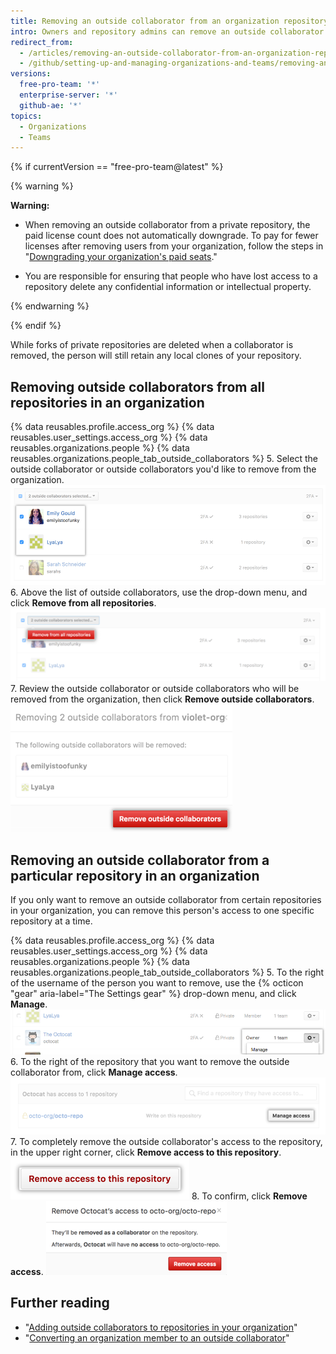 ```yaml
---
title: Removing an outside collaborator from an organization repository
intro: Owners and repository admins can remove an outside collaborator's access to a repository.
redirect_from:
  - /articles/removing-an-outside-collaborator-from-an-organization-repository
  - /github/setting-up-and-managing-organizations-and-teams/removing-an-outside-collaborator-from-an-organization-repository
versions:
  free-pro-team: '*'
  enterprise-server: '*'
  github-ae: '*'
topics:
  - Organizations
  - Teams
---
```


{% if currentVersion == "free-pro-team@latest" %}

{% warning %}

**Warning:**
- When removing an outside collaborator from a private repository, the paid license count does not automatically downgrade. To pay for fewer licenses after removing users from your organization, follow the steps in "[Downgrading your organization's paid seats](/articles/downgrading-your-organization-s-paid-seats)."

- You are responsible for ensuring that people who have lost access to a repository delete any confidential information or intellectual property.

{% endwarning %}

{% endif %}

While forks of private repositories are deleted when a collaborator is removed, the person will still retain any local clones of your repository.

## Removing outside collaborators from all repositories in an organization

{% data reusables.profile.access_org %}
{% data reusables.user_settings.access_org %}
{% data reusables.organizations.people %}
{% data reusables.organizations.people_tab_outside_collaborators %}
5. Select the outside collaborator or outside collaborators you'd like to remove from the organization.
![List of outside collaborators with two outside collaborators selected](/assets/images/help/teams/list-of-outside-collaborators-selected-bulk.png)
6. Above the list of outside collaborators, use the drop-down menu, and click **Remove from all repositories**.
![Drop-down menu with option to remove outside collaborators ](/assets/images/help/teams/user-bulk-management-options-for-outside-collaborators.png)
7. Review the outside collaborator or outside collaborators who will be removed from the organization, then click **Remove outside collaborators**.
  ![List of outside collaborators who will be removed and Remove outside collaborators button](/assets/images/help/teams/confirm-remove-outside-collaborators-bulk.png)

## Removing an outside collaborator from a particular repository in an organization

If you only want to remove an outside collaborator from certain repositories in your organization, you can remove this person's access to one specific repository at a time.

{% data reusables.profile.access_org %}
{% data reusables.user_settings.access_org %}
{% data reusables.organizations.people %}
{% data reusables.organizations.people_tab_outside_collaborators %}
5. To the right of the username of the person you want to remove, use the {% octicon "gear" aria-label="The Settings gear" %} drop-down menu, and click **Manage**.
  ![Manage access button](/assets/images/help/organizations/member-manage-access.png)
6. To the right of the repository that you want to remove the outside collaborator from, click **Manage access**.
![Select manage access button next to a repository the outside collaborator has access to](/assets/images/help/organizations/second-manage-access-selection-for-collaborator.png)
7. To completely remove the outside collaborator's access to the repository, in the upper right corner, click **Remove access to this repository**.
![Remove access to this repository button](/assets/images/help/organizations/remove-access-to-this-repository.png)
8. To confirm, click **Remove access**.
![Confirm outside collaborator who will be removed from the repository](/assets/images/help/teams/confirm-remove-outside-collaborator-from-a-repository.png)

## Further reading

- "[Adding outside collaborators to repositories in your organization](/articles/adding-outside-collaborators-to-repositories-in-your-organization)"
- "[Converting an organization member to an outside collaborator](/articles/converting-an-organization-member-to-an-outside-collaborator)"
